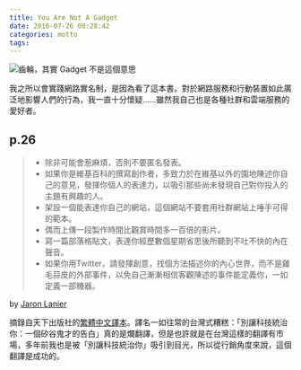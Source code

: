 ```yaml
---
title: You Are Not A Gadget
date: 2016-07-26 00:28:42
categories: motto
tags:
---
```


![齒輪，其實 Gadget 不是這個意思](https://c7.staticflickr.com/9/8738/28511854126_7bb51d0f4f.jpg)

我之所以會實踐網路實名制，是因為看了這本書。對於網路服務和行動裝置如此廣泛地影響人們的行為，我一直十分懷疑……雖然我自己也是各種社群和雲端服務的愛好者。

## p.26

> - 除非可能會惹麻煩，否則不要匿名發表。
> - 如果你是維基百科的撰寫創作者，多致力於在維基以外的園地陳述你自己的意見，發揮你個人的表達力，以吸引那些尚未發現自己對你投入的主題有興趣的人。
> - 架設一個能表達你自己的網站，這個網站不要套用社群網站上唾手可得的範本。
> - 偶而上傳一段製作時間比觀賞時間多一百倍的影片。
> - 寫一篇部落格貼文，表達你經歷數個星期省思後所聽到不吐不快的內在聲音。
> - 如果你用Twitter，請發揮創意，找個方法描述你的內心世界，而不是雞毛蒜皮的外部事件，以免自己漸漸相信客觀陳述的事件能定義你，一如定義一部機器。

by [Jaron Lanier](http://www.jaronlanier.com/)

摘錄自天下出版社的[繁體中文譯本](http://www.books.com.tw/products/0010568895)。譯名一如往常的台灣式糟糕：「別讓科技統治你：一個矽谷鬼才的告白」真的是爛翻譯，但是也許就是在台灣這樣的翻譯有市場，多年前我也是被「別讓科技統治你」吸引到目光，所以從行銷角度來說，這個翻譯是成功的。
